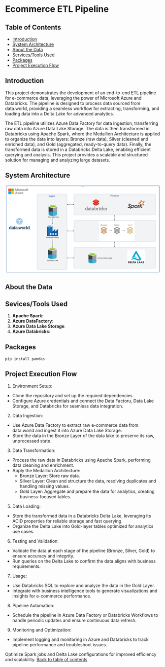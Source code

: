 # Ecommerce ETL Pipeline



## Table of Contents
- [Introduction]()
- [System Architecture]()
- [About the Data]()
- [Services/Tools Used]()
- [Packages]()
- [Project Execution Flow]()


## Introduction
This project demonstrates the development of an end-to-end ETL pipeline for e-commerce data, leveraging the power of Microsoft Azure and Databricks. The pipeline is designed to process data sourced from data.world, providing a seamless workflow for extracting, transforming, and loading data into a Delta Lake for advanced analytics.

The ETL pipeline utilizes Azure Data Factory for data ingestion, transferring raw data into Azure Data Lake Storage. The data is then transformed in Databricks using Apache Spark, where the Medallion Architecture is applied to organize the data into layers: Bronze (raw data), Silver (cleaned and enriched data), and Gold (aggregated, ready-to-query data). Finally, the transformed data is stored in a Databricks Delta Lake, enabling efficient querying and analysis. This project provides a scalable and structured solution for managing and analyzing large datasets.



## System Architecture
![Architecture Diagram](https://github.com/alycet/ecom-etl-pipeline/blob/main/Ecom-Azure-ETL-Architecture.png)
## About the Data



## Sevices/Tools Used
1. **Apache Spark**:
2. **Azure DataFactory**:
3. **Azure Data Lake Storage**:
4. **Azure Databricks**:


## Packages

```
pip install pandas
```

## Project Execution Flow
1. Environment Setup:

  - Clone the repository and set up the required dependencies
  - Configure Azure credentials and connect the Data Factoru, Data Lake Storage, and Databricks for seamless data integration.

2. Data Ingestion:

  - Use Azure Data Factory to extract raw e-commerce data from data.world and ingest it into Azure Data Lake Storage.
  - Store the data in the Bronze Layer of the data lake to preserve its raw, unprocessed state.

3. Data Transformation:

  - Process the raw data in Databricks using Apache Spark, performing data cleaning and enrichment.
  - Apply the Medallion Architecture:
    - Bronze Layer: Store raw data.
    - Silver Layer: Clean and structure the data, resolving duplicates and handling missing values.
    - Gold Layer: Aggregate and prepare the data for analytics, creating business-focused tables.

5. Data Loading:

  - Store the transformed data in a Databricks Delta Lake, leveraging its ACID properties for reliable storage and fast querying.
  - Organize the Delta Lake into Gold-layer tables optimized for analytics use cases.

6. Testing and Validation:

  - Validate the data at each stage of the pipeline (Bronze, Silver, Gold) to ensure accuracy and integrity.
  - Run queries on the Delta Lake to confirm the data aligns with business requirements.

7. Usage:

  - Use Databricks SQL to explore and analyze the data in the Gold Layer.
  - Integrate with business intelligence tools to generate visualizations and insights for e-commerce performance.

8. Pipeline Automation:

 - Schedule the pipeline in Azure Data Factory or Databricks Workflows to handle periodic updates and ensure continuous data refresh.

9. Monitoring and Optimization:

  - Implement logging and monitoring in Azure and Databricks to track pipeline performance and troubleshoot issues.

Optimize Spark jobs and Delta Lake configurations for improved efficiency and scalability.
[Back to table of contents](https://github.com/alycet/ecom-etl-pipeline/tree/main?tab=readme-ov-file#ecommerce-etl-pipeline)



